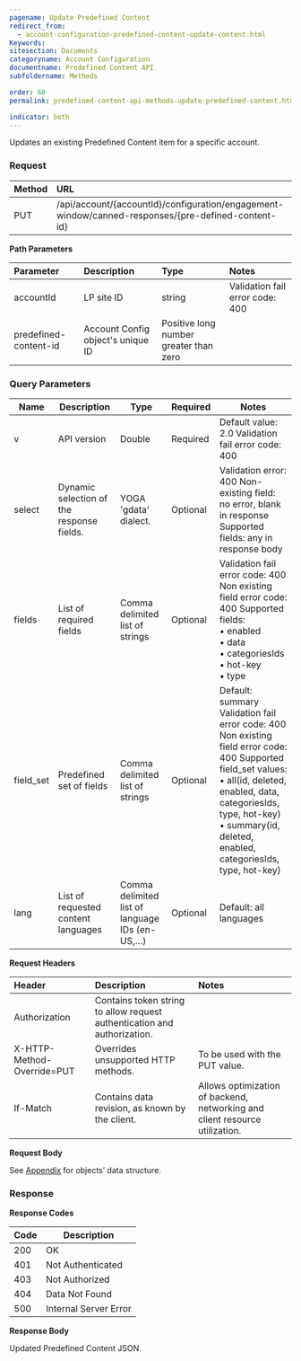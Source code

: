 ```yaml
---
pagename: Update Predefined Content
redirect_from:
  - account-configuration-predefined-content-update-content.html
Keywords:
sitesection: Documents
categoryname: Account Configuration
documentname: Predefined Content API
subfoldername: Methods

order: 60
permalink: predefined-content-api-methods-update-predefined-content.html

indicator: both
---
```


Updates an existing Predefined Content item for a specific account.

### Request

| Method  |  URL  |  
| :------- | :----- |
 |PUT   |    /api/account/{accountId}/configuration/engagement-window/canned-responses/{pre-defined-content-id} |

**Path Parameters**

| Parameter | Description  |Type|  Notes |
 |:---------- | :-------------- | :-------------- | :--- |
| accountId | LP site ID | string  | Validation fail error code: 400 |
 |predefined-content-id | Account Config object's unique ID | Positive long number greater than zero  |

### Query Parameters

 | Name      | Description                               | Type                                           | Required | Notes                                                                                                                                                                                                                                           |
|-----------|-------------------------------------------|------------------------------------------------|----------|-------------------------------------------------------------------------------------------------------------------------------------------------------------------------------------------------------------------------------------------------|
| v         | API version                               | Double                                         | Required | Default value: 2.0 Validation fail error code: 400                                                                                                                                                                                              |
| select    | Dynamic selection of the response fields. | YOGA 'gdata' dialect.                          | Optional | Validation error: 400 Non-existing field: no error, blank in response Supported fields: any in response body                                                                                                                                    |
| fields    | List of required fields                   | Comma delimited list of strings                | Optional | Validation fail error code: 400 Non existing field error code: 400 Supported fields:<br> • enabled<br> • data<br> • categoriesIds <br>• hot-key<br> • type                                                                                                     |
| field_set | Predefined set of fields                  | Comma delimited list of strings                | Optional | Default: summary Validation fail error code: 400 Non existing field error code: 400 Supported field_set values:<br> • all(id, deleted, enabled, data, categoriesIds, type, hot-key) <br>• summary(id, deleted, enabled, categoriesIds, type, hot-key) |
| lang      | List of requested content languages       | Comma delimited list of language IDs (en-US,…) | Optional | Default: all languages|

**Request Headers**

| Header|   Description|  Notes| 
 |:-------|   :-----------  |:--- |
 |Authorization|  Contains token string to allow request authentication and authorization.  |
 |X-HTTP-Method-Override=PUT|  Overrides unsupported HTTP methods.|  To be used with the PUT value. |
 |If-Match  |Contains data revision, as known by the client.|  Allows optimization of backend, networking and client resource utilization. |

**Request Body**

See [Appendix](account-configuration-predefined-content-appendix.html) for objects’ data structure.

### Response

**Response Codes**

| Code | Description           |
|------|-----------------------|
| 200  | OK                    |
| 401  | Not Authenticated     |
| 403  | Not Authorized        |
| 404  | Data Not Found        |
| 500  | Internal Server Error |

**Response Body**

Updated Predefined Content JSON.
